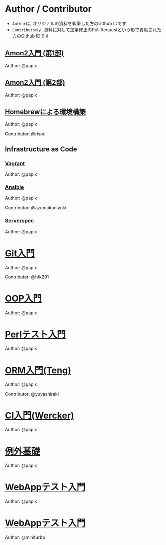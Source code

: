 # Author / Contributor

- `Author`は, オリジナルの資料を執筆した方のGithub IDです
- `Contributor`は, 資料に対して加筆修正のPull Requestという形で貢献された方のGithub IDです

## [Amon2入門 (第1部)](/amon2/1.md)
Author: @papix

## [Amon2入門 (第2部)](/amon2/2.md)
Author: @papix

## [Homebrewによる環境構築](/homebrew.md)
Author: @papix

Contributor: @risou

## Infrastructure as Code
### [Vagrant](/infrastructure-as-code/vagrant.md)
Author: @papix

### [Ansible](/infrastructure-as-code/ansible.md)
Author: @papix

Contributor: @azumakuniyuki

### [Serverspec](/infrastructure-as-code/serverspec.md)
Author: @papix

# [Git入門](/git.md)
Author: @papix

Contributor: @htk291

# [OOP入門](/oop.md)
Author: @papix

# [Perlテスト入門](/test.md)
Author: @papix

# [ORM入門(Teng)](/orm.md)
Author: @papix

Contributor: @yuyashiraki

# [CI入門(Wercker)](/ci/wercker.md)
Author: @papix

# [例外基礎](exception.md)
Author: @papix

# [WebAppテスト入門](webapp-test.md)
Author: @papix

# [WebAppテスト入門](reactjs.md)
Author: @miniturbo
